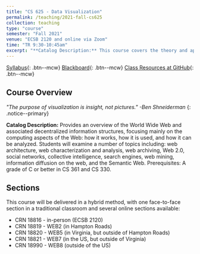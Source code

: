 ```yaml
---
title: "CS 625 - Data Visualization"
permalink: /teaching/2021-fall-cs625
collection: teaching
type: "course"
semester: "Fall 2021"
venue: "ECSB 2120 and online via Zoom"
time: "TR 9:30-10:45am"
excerpt: "**Catalog Description:** This course covers the theory and application of data visualization. This includes issues in data cleaning to prepare data for visualization, theory behind mapping data to appropriate visual representations, introduction to visual analytics, and tools used for data analysis and visualization. Modern visualization software and tools will be used to analyze and visualize real-world datasets to reinforce the concepts covered in the course."
---
```

[Syllabus](https://github.com/odu-cs625-datavis/public/blob/main/fall21/syllabus.md){: .btn--mcw}
[Blackboard](https://www.blackboard.odu.edu/){: .btn--mcw}
[Class Resources at GitHub](https://github.com/odu-cs625-datavis/public/blob/main/fall21/README.md){: .btn--mcw}

## Course Overview

*"The purpose of visualization is insight, not pictures." -Ben Shneiderman*
{: .notice--primary}

**Catalog Description:** Provides an overview of the World Wide Web and associated decentralized information structures, focusing mainly on the computing aspects of the Web: how it works, how it is used, and how it can be analyzed. Students will examine a number of topics including: web architecture, web characterization and analysis, web archiving, Web 2.0, social networks, collective intelligence, search engines, web mining, information diffusion on the web, and the Semantic Web. Prerequisites: A grade of C or better in CS 361 and CS 330.

## Sections

This course will be delivered in a hybrid method, with one face-to-face section in a traditional classroom and several online sections available:

* CRN 18816 - in-person (ECSB 2120)
* CRN 18819 - WEB2 (in Hampton Roads)
* CRN 18820 - WEB5 (in Virginia, but outside of Hampton Roads)
* CRN 18821 - WEB7 (in the US, but outside of Virginia)
* CRN 18990 - WEB8 (outside of the US)
